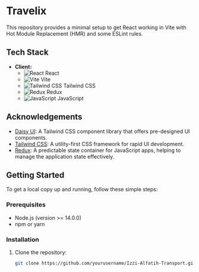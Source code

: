 # Travelix 

This repository provides a minimal setup to get React working in Vite with Hot Module Replacement (HMR) and some ESLint rules.

## Tech Stack

- **Client:**
  - ![React](https://img.shields.io/badge/React-61DAFB?style=flat&logo=react&logoColor=black) React
  - ![Vite](https://img.shields.io/badge/Vite-4FC08D?style=flat&logo=vite&logoColor=white) Vite
  - ![Tailwind CSS](https://img.shields.io/badge/Tailwind%20CSS-06B6D4?style=flat&logo=tailwindcss&logoColor=white) Tailwind CSS
  - ![Redux](https://img.shields.io/badge/Redux-764ABC?style=flat&logo=redux&logoColor=white) Redux
  - ![JavaScript](https://img.shields.io/badge/JavaScript-F7DF1E?style=flat&logo=javascript&logoColor=black) JavaScript

## Acknowledgements

- [Daisy UI](https://daisyui.com/): A Tailwind CSS component library that offers pre-designed UI components.
- [Tailwind CSS](https://tailwindcss.com/): A utility-first CSS framework for rapid UI development.
- [Redux](https://redux.js.org/): A predictable state container for JavaScript apps, helping to manage the application state effectively.

## Getting Started

To get a local copy up and running, follow these simple steps:

### Prerequisites

- Node.js (version >= 14.0.0)
- npm or yarn

### Installation

1. Clone the repository:
   ```bash
   git clone https://github.com/yourusername/Izzi-Alfatih-Transport.git

